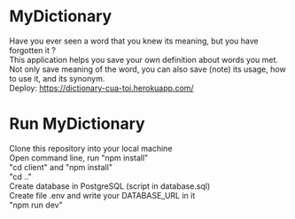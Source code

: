 # MyDictionary
Have you ever seen a word that you knew its meaning, but you have forgotten it ?<br/>
This application helps you save your own definition about words you met.<br/>
Not only save meaning of the word, you can also save (note) its usage, how to use it, and its synonym.<br/>
Deploy: https://dictionary-cua-toi.herokuapp.com/ <br/>

# Run MyDictionary
Clone this repository into your local machine<br/>
Open command line, run "npm install"<br/>
"cd client" and "npm install"<br/>
"cd .."<br/>
Create database in PostgreSQL (script in database.sql)<br/>
Create file .env and write your DATABASE_URL in it<br/>
"npm run dev"<br/>
